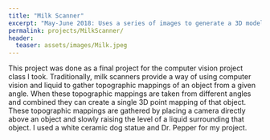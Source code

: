 ```yaml
---
title: "Milk Scanner"
excerpt: "May-June 2018: Uses a series of images to generate a 3D model"
permalink: projects/MilkScanner/
header:
  teaser: assets/images/Milk.jpeg
---
```


This project was done as a final project for the computer vision project class I took.  Traditionally, milk scanners provide a way of using computer vision and liquid to gather topographic mappings of an object from a given angle.  When these topographic mappings are taken from different angles and combined they can create a single 3D point mapping of that object.  These topographic mappings are gathered by placing a camera directly above an object and slowly raising the level of a liquid surrounding that object.  I used a white ceramic dog statue and Dr. Pepper for my project.